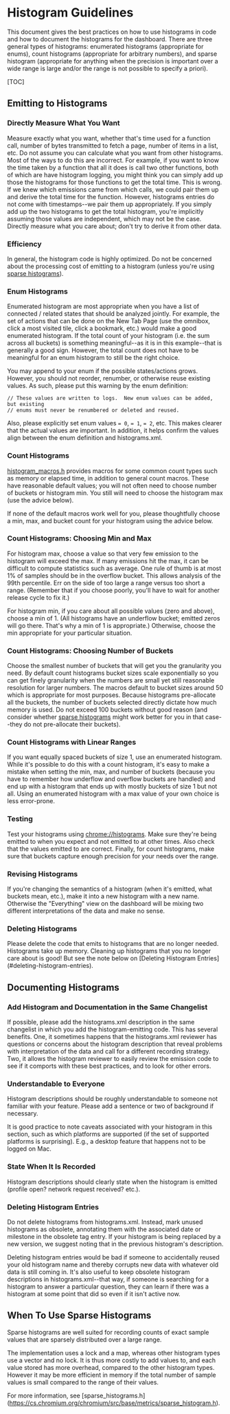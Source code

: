 # Histogram Guidelines

This document gives the best practices on how to use histograms in code and how
to document the histograms for the dashboard.  There are three general types of
histograms: enumerated histograms (appropriate for enums), count histograms
(appropriate for arbitrary numbers), and sparse histogram (appropriate for
anything when the precision is important over a wide range is large and/or the
range is not possible to specify a priori).

[TOC]

## Emitting to Histograms

### Directly Measure What You Want

Measure exactly what you want, whether that's time used for a function call,
number of bytes transmitted to fetch a page, number of items in a list, etc.
Do not assume you can calculate what you want from other histograms.  Most of
the ways to do this are incorrect.  For example, if you want to know the time
taken by a function that all it does is call two other functions, both of which
are have histogram logging, you might think you can simply add up those
the histograms for those functions to get the total time.  This is wrong.
If we knew which emissions came from which calls, we could pair them up and
derive the total time for the function.  However, histograms entries do not
come with timestamps--we pair them up appropriately.  If you simply add up the
two histograms to get the total histogram, you're implicitly assuming those
values are independent, which may not be the case.  Directly measure what you
care about; don't try to derive it from other data.

### Efficiency

In general, the histogram code is highly optimized.  Do not be concerned about
the processing cost of emitting to a histogram (unless you're using [sparse
histograms](#when-to-use-sparse-histograms)).

### Enum Histograms

Enumerated histogram are most appropriate when you have a list of connected /
related states that should be analyzed jointly.  For example, the set of
actions that can be done on the New Tab Page (use the omnibox, click a most
visited tile, click a bookmark, etc.) would make a good enumerated histogram.
If the total count of your histogram (i.e. the sum across all buckets) is
something meaningful--as it is in this example--that is generally a good sign.
However, the total count does not have to be meaningful for an enum histogram
to still be the right choice.

You may append to your enum if the possible states/actions grows.  However, you
should not reorder, renumber, or otherwise reuse existing values.  As such,
please put this warning by the enum definition:
```
// These values are written to logs.  New enum values can be added, but existing
// enums must never be renumbered or deleted and reused.
```

Also, please explicitly set enum values `= 0`, `= 1`, `= 2`, etc.  This makes
clearer that the actual values are important.  In addition, it helps confirm
the values align between the enum definition and histograms.xml.

### Count Histograms

[histogram_macros.h](https://cs.chromium.org/chromium/src/base/metrics/histogram_macros.h)
provides macros for some common count types such as memory or elapsed time, in
addition to general count macros.  These have reasonable default values; you
will not often need to choose number of buckets or histogram min.  You still
will need to choose the histogram max (use the advice below).

If none of the default macros work well for you, please thoughtfully choose
a min, max, and bucket count for your histogram using the advice below.

### Count Histograms: Choosing Min and Max

For histogram max, choose a value so that very few emission to the histogram
will exceed the max.  If many emissions hit the max, it can be difficult to
compute statistics such as average.  One rule of thumb is at most 1% of samples
should be in the overflow bucket.  This allows analysis of the 99th percentile.
Err on the side of too large a range versus too short a range.  (Remember that if you choose poorly, you'll have to wait for another release cycle to fix it.)

For histogram min, if you care about all possible values (zero and above),
choose a min of 1.  (All histograms have an underflow bucket; emitted zeros
will go there.  That's why a min of 1 is appropriate.)  Otherwise, choose the
min appropriate for your particular situation.

### Count Histograms: Choosing Number of Buckets

Choose the smallest number of buckets that will get you the granularity you
need.  By default count histograms bucket sizes scale exponentially so you can
get finely granularity when the numbers are small yet still reasonable
resolution for larger numbers.  The macros default to bucket sizes around 50
which is appropriate for most purposes.  Because histograms pre-allocate all
the buckets, the number of buckets selected directly dictate how much memory
is used.  Do not exceed 100 buckets without good reason (and consider whether
[sparse histograms](#when-to-use-sparse-histograms) might work better for you
in that case--they do not pre-allocate their buckets).

### Count Histograms with Linear Ranges

If you want equally spaced buckets of size 1, use an enumerated histogram.
While it's possible to do this with a count histogram, it's easy to make a
mistake when setting the min, max, and number of buckets (because you have
to remember how underflow and overflow buckets are handled) and end up with
a histogram that ends up with mostly buckets of size 1 but not all.
Using an enumerated histogram with a max value of your own choice is less
error-prone.

### Testing

Test your histograms using [chrome://histograms](chrome://histograms).  Make
sure they're being emitted to when you expect and not emitted to at other times.
Also check that the values emitted to are correct.  Finally, for count
histograms, make sure that buckets capture enough precision for your needs over
the range.

### Revising Histograms

If you're changing the semantics of a histogram (when it's emitted, what buckets
mean, etc.), make it into a new histogram with a new name.  Otherwise the
"Everything" view on the dashboard will be mixing two different interpretations
of the data and make no sense.

### Deleting Histograms

Please delete the code that emits to histograms that are no longer needed.
Histograms take up memory.  Cleaning up histograms that you no longer care about
is good!  But see the note below on [Deleting Histogram Entries]
(#deleting-histogram-entries).

## Documenting Histograms

### Add Histogram and Documentation in the Same Changelist

If possible, please add the histograms.xml description in the same changelist
in which you add the histogram-emitting code.  This has several benefits.  One,
it sometimes happens that the histograms.xml reviewer has questions or concerns
about the histogram description that reveal problems with interpretation of the
data and call for a different recording strategy.  Two, it allows the histogram
reviewer to easily review the emission code to see if it comports with these
best practices, and to look for other errors.

### Understandable to Everyone

Histogram descriptions should be roughly understandable to someone not familiar
with your feature.  Please add a sentence or two of background if necessary.

It is good practice to note caveats associated with your histogram in this
section, such as which platforms are supported (if the set of supported
platforms is surprising).  E.g., a desktop feature that happens not to be logged
on Mac.

### State When It Is Recorded

Histogram descriptions should clearly state when the histogram is emitted
(profile open? network request received? etc.).

### Deleting Histogram Entries

Do not delete histograms from histograms.xml.  Instead, mark unused histograms
as obsolete, annotating them with the associated date or milestone in the
obsolete tag entry.  If your histogram is being replaced by a new version, we
suggest noting that in the previous histogram's description.

Deleting histogram entries would be bad if someone to accidentally reused your
old histogram name and thereby corrupts new data with whatever old data is still
coming in.  It's also useful to keep obsolete histogram descriptions in
histograms.xml--that way, if someone is searching for a histogram to answer
a particular question, they can learn if there was a histogram at some point
that did so even if it isn't active now.

## When To Use Sparse Histograms

Sparse histograms are well suited for recording counts of exact sample values
that are sparsely distributed over a large range.

The implementation uses a lock and a map, whereas other histogram types use a
vector and no lock. It is thus more costly to add values to, and each value
stored has more overhead, compared to the other histogram types. However it
may be more efficient in memory if the total number of sample values is small
compared to the range of their values.

For more information, see [sparse_histograms.h]
(https://cs.chromium.org/chromium/src/base/metrics/sparse_histogram.h).
